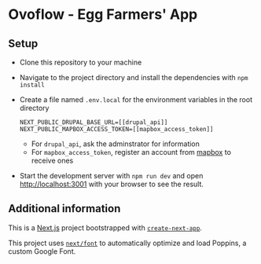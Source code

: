 # Ovoflow - Egg Farmers' App

## Setup

- Clone this repository to your machine
- Navigate to the project directory and install the dependencies with `npm install`
- Create a file named `.env.local` for the environment variables in the root directory

  ```text
  NEXT_PUBLIC_DRUPAL_BASE_URL=[[drupal_api]]
  NEXT_PUBLIC_MAPBOX_ACCESS_TOKEN=[[mapbox_access_token]]
  ```

  - For `drupal_api`, ask the adminstrator for information
  - For `mapbox_access_token`, register an account from [mapbox](https://account.mapbox.com/auth/signup/) to receive ones
  
- Start the development server with `npm run dev` and open [http://localhost:3001](http://localhost:3001) with your browser to see the result.

## Additional information

This is a [Next.js](https://nextjs.org/) project bootstrapped with [`create-next-app`](https://github.com/vercel/next.js/tree/canary/packages/create-next-app).

This project uses [`next/font`](https://nextjs.org/docs/basic-features/font-optimization) to automatically optimize and load Poppins, a custom Google Font.
